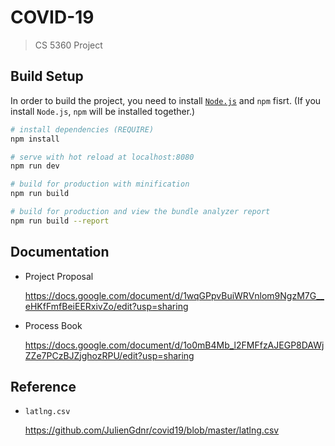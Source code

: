 # COVID-19

> CS 5360 Project

## Build Setup
In order to build the project, you need to install [`Node.js`](https://nodejs.org/en/) and `npm` fisrt. (If you install `Node.js`, `npm` will be installed together.)

``` bash
# install dependencies (REQUIRE)
npm install

# serve with hot reload at localhost:8080
npm run dev

# build for production with minification
npm run build

# build for production and view the bundle analyzer report
npm run build --report
```

## Documentation

- Project Proposal

    https://docs.google.com/document/d/1wqGPpvBuiWRVnlom9NgzM7G__eHKfFmfBeiEERxivZo/edit?usp=sharing

- Process Book

    https://docs.google.com/document/d/1o0mB4Mb_l2FMFfzAJEGP8DAWjZZe7PCzBJZjghozRPU/edit?usp=sharing


## Reference

- `latlng.csv`

    https://github.com/JulienGdnr/covid19/blob/master/latlng.csv